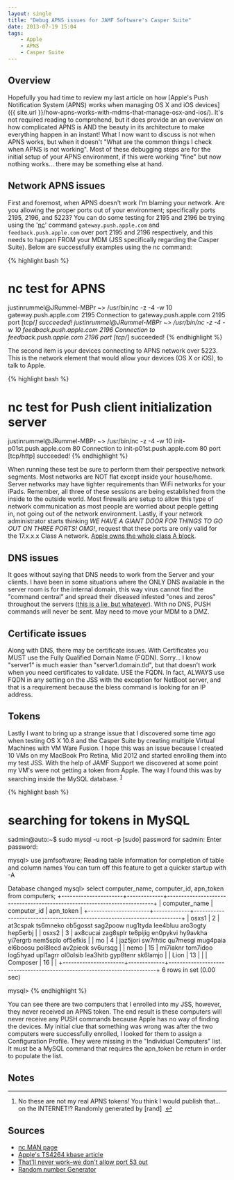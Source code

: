 ```yaml
---
layout: single
title: "Debug APNS issues for JAMF Software's Casper Suite"
date: 2013-07-19 15:04
tags:
    - Apple
    - APNS
    - Casper Suite
---
```


## Overview
Hopefully you had time to review my last article on how [Apple's Push Notification System (APNS) works when managing OS X and iOS devices]({{ site.url }}/how-apns-works-with-mdms-that-manage-osx-and-ios/).  It's not required reading to comprehend, but it does provide an an overview on how complicated APNS is AND the beauty in its architecture to make everything happen in an instant!  What I now want to discuss is not when APNS works, but when it doesn't "What are the common things I check when APNS is not working".  Most of these debugging steps are for the initial setup of your APNS environment, if this were working "fine" but now nothing works... there may be something else at hand.

## Network APNS issues
First and foremost, when APNS doesn't work I'm blaming your network.  Are you allowing the proper ports out of your environment; specifically ports 2195, 2196, and 5223?  You can do some testing for 2195 and 2196 be trying using the '[nc][nc]' command ```gateway.push.apple.com``` and ```feedback.push.apple.com``` over port 2195 and 2196 respectively, and this needs to happen FROM your MDM (JSS specifically regarding the Casper Suite).  Below are successfully examples using the nc command:

{% highlight bash %}
# nc test for APNS
justinrummel@JRummel-MBPr ~> /usr/bin/nc -z -4 -w 10 gateway.push.apple.com 2195
Connection to gateway.push.apple.com 2195 port [tcp/*] succeeded!
justinrummel@JRummel-MBPr ~> /usr/bin/nc -z -4 -w 10 feedback.push.apple.com 2196
Connection to feedback.push.apple.com 2196 port [tcp/*] succeeded!
{% endhighlight %}

The second item is your devices connecting to APNS network over 5223.  This is the network element that would allow your devices (OS X or iOS), to talk to Apple.

{% highlight bash %}
# nc test for Push client initialization server
justinrummel@JRummel-MBPr ~>  /usr/bin/nc -z -4 -w 10 init-p01st.push.apple.com 80
Connection to init-p01st.push.apple.com 80 port [tcp/http] succeeded!
{% endhighlight %}

When running these test be sure to perform them their perspective network segments.  Most networks are NOT flat except inside your house/home.  Server networks may have tighter requirements than WiFi networks for your iPads.  Remember, all three of these sessions are being established from the inside to the outside world.  Most firewalls are setup to allow this type of network communication as most people are worried about people getting in, not going out of the network environment.  Lastly, if your network administrator starts thinking *WE HAVE A GIANT DOOR FOR THINGS TO GO OUT ON THREE PORTS! OMG!*, request that these ports are only valid for the 17.x.x.x Class A network.  [Apple owns the whole class A block][TS4264]. 

## DNS issues
It goes without saying that DNS needs to work from the Server and your clients.  I have been in some situations where the ONLY DNS available in the server room is for the internal domain, this way virus cannot find the "command central" and spread their diseased infested "ones and zeros" throughout the servers ([this is a lie, but whatever][dnsLIE]).  With no DNS, PUSH commands will never be sent.  May need to move your MDM to a DMZ. 

## Certificate issues
Along with DNS, there may be certificate issues.  With Certificates you MUST use the Fully Qualified Domain Name (FQDN).  Sorry... I know "server1" is much easier than "server1.domain.tld", but that doesn't work when you need certificates to validate.  USE the FQDN.  In fact, ALWAYS use FQDN in any setting on the JSS with the exception for NetBoot server, and that is a requirement because the bless command is looking for an IP address.

## Tokens
Lastly I want to bring up a strange issue that I discovered some time ago when testing OS X 10.8 and the Casper Suite by creating multiple Virtual Machines with VM Ware Fusion.  I hope this was an issue because I created 10 VMs on my MacBook Pro Retina, Mid 2012 and started enrolling them into my test JSS.  With the help of JAMF Support we discovered at some point my VM's were not getting a token from Apple.  The way I found this was by searching inside the MySQL database.&nbsp;<sup id="fnr1-2013-07-19">[1]</sup>

{% highlight bash %}
# searching for tokens in MySQL
sadmin@auto:~$ sudo mysql -u root -p
[sudo] password for sadmin:
Enter password:

mysql> use jamfsoftware;
Reading table information for completion of table and column names
You can turn off this feature to get a quicker startup with -A

Database changed
mysql> select computer_name, computer_id, apn_token from computers;
+----------------------+-------------+-------------------------------------------------------------------------+
| computer_name        | computer_id | apn_token                                                               |
+----------------------+-------------+-------------------------------------------------------------------------+
| osxs1                |           2 | at3cspak ts6mneko ob5gosst sag2poow nug1tyda lee4bluu aro3ogty hep5erbj |
| osxs2                |           3 | ax8cucai zag8splr te6pijig en0pykvi hy9avkha yi7ergrb nem5splo of5efkis |
| mo                   |           4 | jaz5jori sw7rhtic qu7mesgi mug4paia el6boosu pol8lecd av2pieok sv6ursqg |
| nemo                 |          15 | mi7iaknr tom7idoo log5hyad upl1agrr ol0olsib lea3hitb gyp8tenr sk6lamjo |
| Lion                 |          13 |                                                                         |
| Composer             |          16 |                                                                         |
+----------------------+-------------+-------------------------------------------------------------------------+
6 rows in set (0.00 sec)

mysql>
{% endhighlight %}

You can see there are two computers that I enrolled into my JSS, however, they never received an APNS token.  The end result is these computers will never receive any PUSH commands because Apple has no way of finding the devices.  My initial clue that something was wrong was after the two computers were successfully enrolled, I looked for them to assign a Configuration Profile.  They were missing in the "Individual Computers" list.  It must be a MySQL command that requires the apn_token be return in order to populate the list.

## Notes
<div class="footnotes">
<hr />
<ol>
	<li id="fn1-2013-07-19">
		<p>No these are not my real APNS tokens!  You think I would publish that... on the INTERNET!?  Randomly generated by [rand] &nbsp;<a href="#fnr1-2013-07-19" class="footnoteBackLink" title="Jump back to footnote 1 in the text.">&#8617;</a></p>
	</li>
</ol>
</div>


## Sources

-	[nc MAN page][nc]
-	[Apple's TS4264 kbase article][TS4264]
-	[That'll never work–we don't allow port 53 out][dnsLIE]
-	[Random number Generator][rand]

[nc]: https://developer.apple.com/library/mac/documentation/Darwin/Reference/ManPages/man1/nc.1.html
[TS4264]: http://support.apple.com/kb/TS4264
[dnsLIE]: http://blog.strategiccyber.com/2013/06/20/thatll-never-work-we-dont-allow-port-53-out/
[rand]: http://www.randpass.com/advanced.html

[1]: #fn1-2013-07-19
